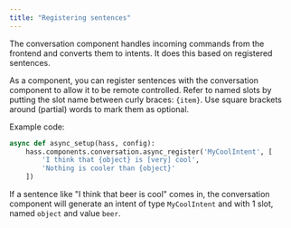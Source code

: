 ```yaml
---
title: "Registering sentences"
---
```


The conversation component handles incoming commands from the frontend and converts them to intents. It does this based on registered sentences.

As a component, you can register sentences with the conversation component to allow it to be remote controlled. Refer to named slots by putting the slot name between curly braces: `{item}`. Use square brackets around (partial) words to mark them as optional.

Example code:

```python
async def async_setup(hass, config):
    hass.components.conversation.async_register('MyCoolIntent', [
        'I think that {object} is [very] cool',
        'Nothing is cooler than {object}'
    ])
```

If a sentence like "I think that beer is cool" comes in, the conversation component will generate an intent of type `MyCoolIntent` and with 1 slot, named `object` and value `beer`.
